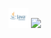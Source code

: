<img height="32px" src="https://raw.githubusercontent.com/github/explore/80688e429a7d4ef2fca1e82350fe8e3517d3494d/topics/java/java.png"> <img height="32px" src="https://www.freeiconspng.com/uploads/c--logo-icon-0.png">
<img height="32" src="">
<img height="32" src="">
<img height="32" src="">
